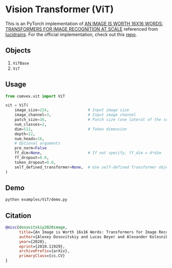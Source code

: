 # Vision Transformer (ViT)

This is an PyTorch implementation of [AN IMAGE IS WORTH 16X16 WORDS: TRANSFORMERS FOR IMAGE RECOGNITION AT SCALE](https://arxiv.org/abs/2010.11929) referenced from [lucidrains](https://github.com/blakechi/vit-pytorch). For the official implementation, check out this [repo](https://github.com/google-research/vision_transformer).

## Objects

1. `ViTBase`
2. `ViT`

## Usage

```python
from comvex.vit import ViT

vit = ViT(
    image_size=224,                 # Input image size
    image_channel=3,                # Input image channel
    patch_size=16,                  # Patch size (one lateral of the square patch)
    num_classes=2,
    dim=512,                        # Token dimension
    depth=12,
    num_heads=16,
    # Optional arguments
    pre_norm=False
    ff_dim=None,                    # If not specify, ff_dim = 4*dim
    ff_dropout=0.0,
    token_dropout=0.0,
    self_defined_transformer=None,  # Use self-defined Transformer object
)
```

## Demo

```bash
python examples/ViT/demo.py
```

## Citation

```bibtex
@misc{dosovitskiy2020image,
      title={An Image is Worth 16x16 Words: Transformers for Image Recognition at Scale},
      author={Alexey Dosovitskiy and Lucas Beyer and Alexander Kolesnikov and Dirk Weissenborn and Xiaohua Zhai and Thomas Unterthiner and Mostafa Dehghani and Matthias Minderer and Georg Heigold and Sylvain Gelly and Jakob Uszkoreit and Neil Houlsby},
      year={2020},
      eprint={2010.11929},
      archivePrefix={arXiv},
      primaryClass={cs.CV}
}
```
